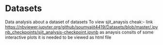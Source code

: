 # Datasets
Data analysis about a dataset of datasets
To view sjit_anaysis cheak:-
link https://nbviewer.jupyter.org/github/soumyajit4419/Datasets/blob/master/.ipynb_checkpoints/sjit_analysis-checkpoint.ipynb
as anaysis consits of some interactive plots it is needed to be viewed as html file
